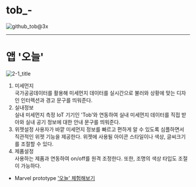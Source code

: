 # tob_-

![github_tob@3x](https://user-images.githubusercontent.com/42813286/59561232-c5b4e800-9058-11e9-8977-f2f85cf1071e.png)

-------------------------------------
# 앱 '오늘'

![2-1_title](https://user-images.githubusercontent.com/42813286/59560988-3eb24080-9055-11e9-9481-c931f27a93a6.png)

1. 미세먼지  
  국가공공데이터를 활용해 미세먼지 데이터를 실시간으로 불러와 상황에 맞는 디자인 인터렉션과 경고 문구를 띄워준다.
2. 실내정보  
  실내 미세먼지 측정 IoT 기기인 'Tob'와 연동하여 실내 미세먼지 데이터를 직접 받아와 실내 공기 정보에 대한 안내 문구를 띄워준다.
3. 위젯설정
   사용자가 바깥 미세먼지 정보를 빠르고 편하게 알 수 있도록 심플하면서 직관적인 위젯 기능을 제공한다. 위젯에 사용될 아이콘 스타일이나 색상, 글씨크기를 조절할 수 있다.
4. 제품설정  
  사용하는 제품과 연동하여 on/off를 원격 조정한다. 또한, 조명의 색상 타입도 조절이 가능하다.

* Marvel prototype
['오늘' 체험해보기](https://marvelapp.com/5hh4jj6 'marvelapp')


